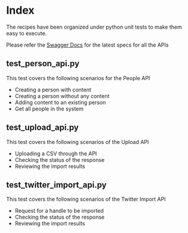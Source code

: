 # Index
The recipes have been organized under python unit tests to make them easy to execute. 

Please refer the [Swagger Docs](https://trial.receptiviti.com/api/spec) for the latest specs for all the APIs 

## test_person_api.py 
This test covers the following scenarios for the People API 
- Creating a person with content
- Creating a person without any content
- Adding content to an existing person
- Get all people in the system

## test_upload_api.py
This test covers the following scenarios of the Upload API
- Uploading a CSV through the API
- Checking the status of the response
- Reviewing the import results

## test_twitter_import_api.py
This test covers the following scenarios of the Twitter Import API
- Request for a handle to be imported
- Checking the status of the response
- Reviewing the import results
